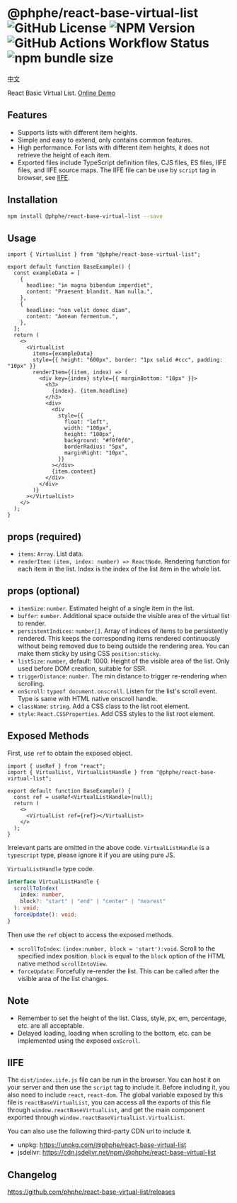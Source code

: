# @phphe/react-base-virtual-list ![GitHub License](https://img.shields.io/github/license/phphe/react-base-virtual-list) ![NPM Version](https://img.shields.io/npm/v/@phphe/react-base-virtual-list) ![GitHub Actions Workflow Status](https://img.shields.io/github/actions/workflow/status/phphe/react-base-virtual-list/build.yml) ![npm bundle size](https://img.shields.io/bundlephobia/minzip/%40phphe%2Freact-base-virtual-list)

[中文](README_CN.md)

React Basic Virtual List. [Online Demo](https://phphe.github.io/react-base-virtual-list/)

## Features

- Supports lists with different item heights.
- Simple and easy to extend, only contains common features.
- High performance. For lists with different item heights, it does not retrieve the height of each item.
- Exported files include TypeScript definition files, CJS files, ES files, IIFE files, and IIFE source maps. The IIFE file can be use by `script` tag in browser, see [IIFE](#iife).

## Installation

```sh
npm install @phphe/react-base-virtual-list --save
```

## Usage

```tsx
import { VirtualList } from "@phphe/react-base-virtual-list";

export default function BaseExample() {
  const exampleData = [
    {
      headline: "in magna bibendum imperdiet",
      content: "Praesent blandit. Nam nulla.",
    },
    {
      headline: "non velit donec diam",
      content: "Aenean fermentum.",
    },
  ];
  return (
    <>
      <VirtualList
        items={exampleData}
        style={{ height: "600px", border: "1px solid #ccc", padding: "10px" }}
        renderItem={(item, index) => (
          <div key={index} style={{ marginBottom: "10px" }}>
            <h3>
              {index}. {item.headline}
            </h3>
            <div>
              <div
                style={{
                  float: "left",
                  width: "100px",
                  height: "100px",
                  background: "#f0f0f0",
                  borderRadius: "5px",
                  marginRight: "10px",
                }}
              ></div>
              {item.content}
            </div>
          </div>
        )}
      ></VirtualList>
    </>
  );
}
```

## props (required)

- `items`: `Array`. List data.
- `renderItem`: `(item, index: number) => ReactNode`. Rendering function for each item in the list. Index is the index of the list item in the whole list.

## props (optional)

- `itemSize`: `number`. Estimated height of a single item in the list.
- `buffer`: `number`. Additional space outside the visible area of the virtual list to render.
- `persistentIndices`: `number[]`. Array of indices of items to be persistently rendered. This keeps the corresponding items rendered continuously without being removed due to being outside the rendering area. You can make them sticky by using CSS `position:sticky`.
- `listSize`: `number`, default: 1000. Height of the visible area of the list. Only used before DOM creation, suitable for SSR.
- `triggerDistance`: `number`. The min distance to trigger re-rendering when scrolling.
- `onScroll`: `typeof document.onscroll`. Listen for the list's scroll event. Type is same with HTML native onscroll handle.
- `className`: `string`. Add a CSS class to the list root element.
- `style`: `React.CSSProperties`. Add CSS styles to the list root element.

## Exposed Methods

First, use `ref` to obtain the exposed object.

```tsx
import { useRef } from "react";
import { VirtualList, VirtualListHandle } from "@phphe/react-base-virtual-list";

export default function BaseExample() {
  const ref = useRef<VirtualListHandle>(null);
  return (
    <>
      <VirtualList ref={ref}></VirtualList>
    </>
  );
}
```

Irrelevant parts are omitted in the above code. `VirtualListHandle` is a `typescript` type, please ignore it if you are using pure JS.

`VirtualListHandle` type code.

```ts
interface VirtualListHandle {
  scrollToIndex(
    index: number,
    block?: "start" | "end" | "center" | "nearest"
  ): void;
  forceUpdate(): void;
}
```

Then use the `ref` object to access the exposed methods.

- `scrollToIndex`: `(index:number, block = 'start'):void`. Scroll to the specified index position. `block` is equal to the `block` option of the HTML native method `scrollIntoView`.
- `forceUpdate`: Forcefully re-render the list. This can be called after the visible area of the list changes.

## Note

- Remember to set the height of the list. Class, style, px, em, percentage, etc. are all acceptable.
- Delayed loading, loading when scrolling to the bottom, etc. can be implemented using the exposed `onScroll`.

## IIFE

The `dist/index.iife.js` file can be run in the browser.
You can host it on your server and then use the `script` tag to include it. Before including it, you also need to include `react`, `react-dom`. The global variable exposed by this file is `reactBaseVirtualList`, you can access all the exports of this file through `window.reactBaseVirtualList`, and get the main component exported through `window.reactBaseVirtualList.VirtualList`.

You can also use the following third-party CDN url to include it.

- unpkg: https://unpkg.com/@phphe/react-base-virtual-list
- jsdelivr: https://cdn.jsdelivr.net/npm/@phphe/react-base-virtual-list

## Changelog

https://github.com/phphe/react-base-virtual-list/releases
